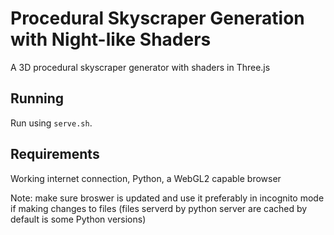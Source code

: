 # Procedural Skyscraper Generation with Night-like Shaders

A 3D procedural skyscraper generator with shaders in Three.js

## Running

Run using `serve.sh`.

## Requirements

Working internet connection, Python, a WebGL2 capable browser

Note: make sure broswer is updated and use it preferably in incognito mode if making changes to files (files serverd by python server are cached by default is some Python versions)
